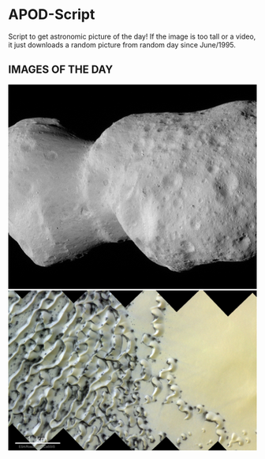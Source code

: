 # APOD-Script
Script to get astronomic picture of the day! If the image is too tall or a video, it just downloads a random picture from random day since June/1995.

## IMAGES OF THE DAY

![IMAGE 1](https://raw.githubusercontent.com/yohanduartep/APOD-Script/refs/heads/main/001.jpg)
![IMAGE 2](https://raw.githubusercontent.com/yohanduartep/APOD-Script/refs/heads/main/002.jpg)
